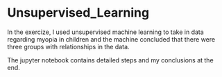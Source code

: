 # Unsupervised_Learning
In the exercize, I used unsupervised machine learning to take in data regarding myopia in children and the machine concluded that there were three groups with relationships in the data.

The jupyter notebook contains detailed steps and my conclusions at the end.